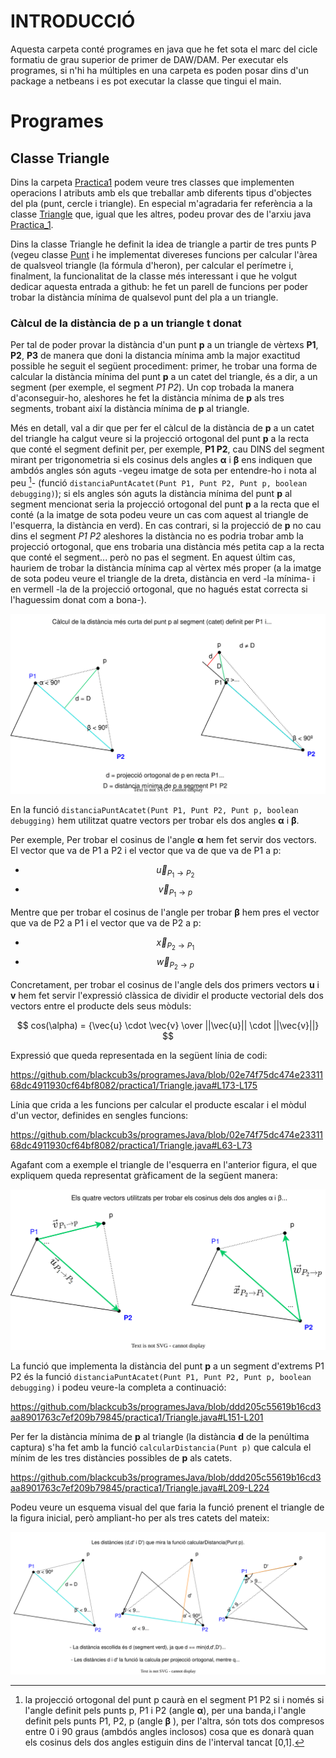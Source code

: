 # INTRODUCCIÓ

Aquesta carpeta conté programes en java que he fet sota el marc del cicle formatiu de grau superior de primer de DAW/DAM. Per executar els programes, si n'hi ha múltiples en una carpeta es poden posar dins d'un package a netbeans i es pot executar la classe que tingui el main.

# Programes

## Classe Triangle

Dins la carpeta [Practica1](./practica1/) podem veure tres classes que implementen operacions I atributs amb els que treballar amb diferents tipus d'objectes del pla (punt, cercle i triangle). En especial m'agradaria fer referència a la classe [Triangle](./practica1/Triangle.java) que, igual que les altres, podeu provar des de l'arxiu java [Practica_1](./practica1/Practica_1.java).

Dins la classe Triangle he definit la idea de triangle a partir de tres punts P (vegeu classe [Punt](./practica1/Punt.java) i he implementat divereses funcions per calcular l'àrea de qualsveol triangle (la fórmula d'heron), per calcular el perímetre i, finalment, la funcionalitat de la classe més interessant i que he volgut dedicar aquesta entrada a github: he fet un parell de funcions per poder trobar la distància mínima de qualsevol punt del pla a un triangle.

### Càlcul de la distància de p a un triangle t donat

Per tal de poder provar la distància d'un punt **p** a un triangle de vèrtexs **P1**, **P2**, **P3** de manera que doni la distancia mínima amb la major exactitud possible he seguit el següent procediment: primer, he trobar una forma de calcular la distància mínima del punt **p** a un catet del triangle, és a dir, a un segment (per exemple, el segment *P1 P2*). Un cop trobada la manera d'aconseguir-ho, aleshores he fet la distància mínima de **p** als tres segments, trobant així la distància mínima de **p** al triangle.

Més en detall, val a dir que per fer el càlcul de la distància de **p** a un catet del triangle ha calgut veure si la projecció ortogonal del punt **p** a la recta que conté el segment definit per, per exemple, **P1 P2**, cau DINS del segment mirant per trigonometria si els cosinus dels angles **α** i **β** ens indiquen que ambdós angles són aguts -vegeu imatge de sota per entendre-ho i nota al peu [^1]- (funció `distanciaPuntAcatet(Punt P1, Punt P2, Punt p, boolean debugging)`); si els angles són aguts la distància mínima del punt **p** al segment mencionat seria la projecció ortogonal del punt **p** a la recta que el conté (a la imatge de sota podeu veure un cas com aquest al triangle de l'esquerra, la distància en verd). En cas contrari, si la projecció de **p** no cau dins el segment *P1 P2* aleshores la distància no es podria trobar amb la projecció ortogonal, que ens trobaria una distància més petita cap a la recta que conté el segment... però no pas el segment. En aquest últim cas, hauriem de trobar la distància mínima cap al vèrtex més proper (a la imatge de sota podeu veure el triangle de la dreta, distància en verd -la mínima- i en vermell -la de la projecció ortogonal, que no hagués estat correcta si l'haguessim donat com a bona-).


<p align="center">
  <img src="./practica1/auxiliars/diagramaDistanciaMinimaTriangle.svg" alt="imatge triangle no carrega">
</p>

En la funció `distanciaPuntAcatet(Punt P1, Punt P2, Punt p, boolean debugging)` hem utilitzat quatre vectors per trobar els dos angles **α** i **β**. 

Per exemple, Per trobar el cosinus de l'angle **α** hem fet servir dos vectors. El vector que va de P1 a P2 i el vector que va de  que va de P1 a p: 

-  $$\vec{u}_{P_1 \to P_2}$$
-  $$\vec{v}_{P_1 \to p}$$

Mentre que per trobar el cosinus de l'angle per trobar **β** hem pres el vector que va de P2 a P1 i el vector que va de P2 a p:
 
 - $$\vec{x}_{P_2 \to P_1}$$
 - $$\vec{w}_{P_2 \to p}$$
 
Concretament, per trobar el cosinus de l'angle dels dos primers vectors **u** i **v** hem fet servir l'expressió clàssica de dividir el producte vectorial dels dos vectors entre el producte dels seus mòduls:


$$ cos(\alpha) = {\vec{u} \cdot \vec{v} \over ||\vec{u}|| \cdot ||\vec{v}||} $$

Expressió que queda representada en la següent línia de codi:

https://github.com/blackcub3s/programesJava/blob/02e74f75dc474e2331168dc4911930cf64bf8082/practica1/Triangle.java#L173-L175

Línia que crida a les funcions per calcular el producte escalar i el mòdul d'un vector, definides en sengles funcions:

https://github.com/blackcub3s/programesJava/blob/02e74f75dc474e2331168dc4911930cf64bf8082/practica1/Triangle.java#L63-L73

Agafant com a exemple el triangle de l'esquerra en l'anterior figura, el que expliquem queda representat gràficament de la següent manera:

<p align="center">
    <img src="./practica1/auxiliars/diagramaDistanciaMinimaTriangleVECTORS.svg" alt = "imatge de vectors no carrega"> 
</p>

La funció que implementa la distància del punt **p** a un segment d'extrems P1 P2 és la funció `distanciaPuntAcatet(Punt P1, Punt P2, Punt p, boolean debugging)` i podeu veure-la completa a continuació:

https://github.com/blackcub3s/programesJava/blob/ddd205c55619b16cd3aa8901763c7ef209b79845/practica1/Triangle.java#L151-L201

Per fer la distància mínima de **p** al triangle (la distància **d** de la penúltima captura) s'ha fet amb la funció `calcularDistancia(Punt p)` que calcula el mínim de les tres distàncies possibles de **p** als catets.

https://github.com/blackcub3s/programesJava/blob/ddd205c55619b16cd3aa8901763c7ef209b79845/practica1/Triangle.java#L209-L224

Podeu veure un esquema visual del que faria la funció prenent el triangle de la figura inicial, però ampliant-ho per als tres catets del mateix:

<p align="center">
    <img src="./practica1/auxiliars/diagramaDistanciaMinimaTriangleGLOBAL.svg" alt = "imatge de les 3 distancies no carrega"> 
</p>

[^1]: la projecció ortogonal del punt p caurà en el segment P1 P2 si i només si l'angle definit pels punts p, P1 i P2 (angle **α**), per una banda,i l'angle definit pels punts P1, P2, p (angle **β** ), per l'altra, són
tots dos compresos entre 0 i 90 graus (ambdós angles inclosos) cosa que es donarà quan els cosinus dels dos angles
estiguin dins de l'interval tancat [0,1].